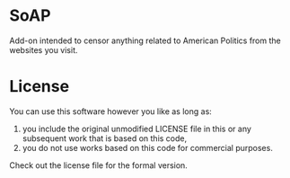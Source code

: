 # SoAP
Add-on intended to censor anything related to American Politics from the websites you visit.

# License
You can use this software however you like as long as:
1. you include the original unmodified LICENSE file in this or any subsequent work that is based on this code,
2. you do not use works based on this code for commercial purposes.

Check out the license file for the formal version.

